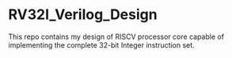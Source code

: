 # RV32I_Verilog_Design
This repo contains my design of RISCV processor core capable of implementing the complete 32-bit Integer instruction set.
